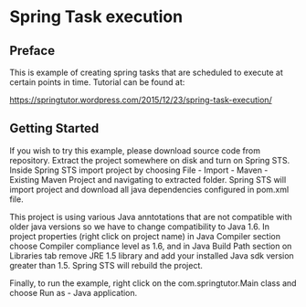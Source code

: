 # Spring Task execution
## Preface
This is example of creating spring tasks that are scheduled to execute at certain points in time. Tutorial can be found at:

https://springtutor.wordpress.com/2015/12/23/spring-task-execution/

## Getting Started


If you wish to try this example, please download source code from repository. Extract the project somewhere on disk and turn on Spring STS. Inside Spring STS import project by choosing File - Import - Maven - Existing Maven Project and navigating to extracted folder. Spring STS will import project and download all java dependencies configured in pom.xml file.

This project is using various Java anntotations that are not compatible with older java versions so we have to change compatibility to Java 1.6. In project properties (right click on project name) in Java Compiler section choose Compiler compliance level as 1.6, and in Java Build Path section on Libraries tab remove JRE 1.5 library and add your installed Java sdk version greater than 1.5. Spring STS will rebuild the project.

Finally, to run the example, right click on the com.springtutor.Main class and choose Run as - Java application.


